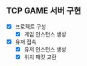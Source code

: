 ## TCP GAME 서버 구현

- [x] 프로젝트 구성
  - [x] 게임 인스턴스 생성
- [x] 유저 접속
  - [x] 유저 인스턴스 생성
  - [x] 위치 패킷 교환
